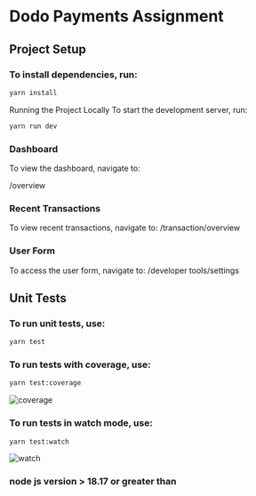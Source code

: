 # Dodo Payments Assignment

## Project Setup

### To install dependencies, run:

```sh
yarn install
```


Running the Project Locally
To start the development server, run:

```sh
yarn run dev
```


### Dashboard
To view the dashboard, navigate to:

/overview


### Recent Transactions
To view recent transactions, navigate to:
/transaction/overview


### User Form
To access the user form, navigate to:
/developer tools/settings


## Unit Tests
### To run unit tests, use:

```sh
yarn test
```

### To run tests with coverage, use:

```sh
yarn test:coverage
```

![coverage](public/images/coverage.png)

### To run tests in watch mode, use:

```sh
yarn test:watch
```

![watch](public/images/watch.png)


### node js version > 18.17 or greater than